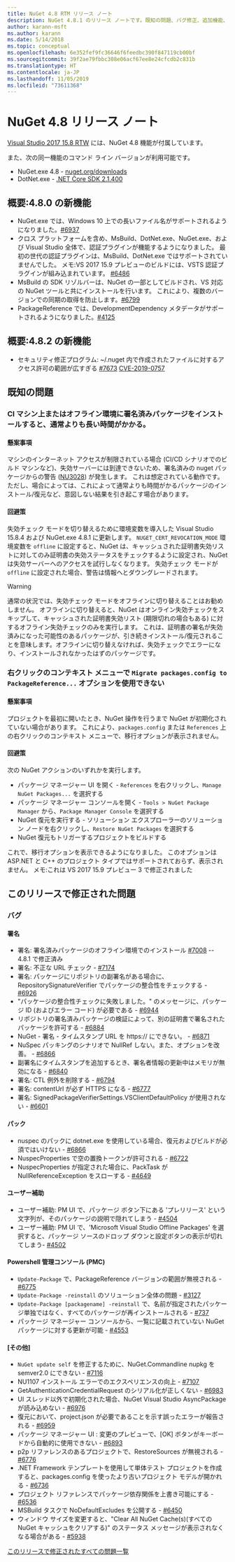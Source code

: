 ```yaml
---
title: NuGet 4.8 RTM リリース ノート
description: NuGet 4.8.1 のリリース ノートです。既知の問題、バグ修正、追加機能、および DCR について示します。
author: karann-msft
ms.author: karann
ms.date: 5/14/2018
ms.topic: conceptual
ms.openlocfilehash: 6e352fef9fc36646f6feedbc390f847119cb00bf
ms.sourcegitcommit: 39f2ae79fbbc308e06acf67ee8e24cfcdb2c831b
ms.translationtype: HT
ms.contentlocale: ja-JP
ms.lasthandoff: 11/05/2019
ms.locfileid: "73611368"
---
```

# <a name="nuget-48-release-notes"></a>NuGet 4.8 リリース ノート

[Visual Studio 2017 15.8 RTW](https://www.visualstudio.com/news/releasenotes/vs2017-relnotes) には、NuGet 4.8 機能が付属しています。


また、次の同一機能のコマンド ライン バージョンが利用可能です。
* NuGet.exe 4.8 - [nuget.org/downloads](https://nuget.org/downloads)
* DotNet.exe - [.NET Core SDK 2.1.400](https://www.microsoft.com/net/download/visual-studio-sdks)


## <a name="summary-whats-new-in-480"></a>概要:4.8.0 の新機能
* NuGet.exe では、Windows 10 上での長いファイル名がサポートされるようになりました。[#6937](https://github.com/NuGet/Home/issues/6937)
* クロス プラットフォームを含め、MsBuild、DotNet.exe、NuGet.exe、および Visual Studio 全体で、認証プラグインが機能するようになりました。 最初の世代の認証プラグインは、MsBuild、DotNet.exe ではサポートされていませんでした。 メモ:VS 2017 15.9 プレビューのビルドには、VSTS 認証プラグインが組み込まれています。 [#6486](https://github.com/NuGet/Home/issues/6486)
* MsBuild の SDK リゾルバーは、NuGet の一部としてビルドされ、VS 対応の NuGet ツールと共にインストールを行います。 これにより、複数のバージョンでの同期の取得を防止します。[#6799](https://github.com/NuGet/Home/issues/6799)
* PackageReference では、DevelopmentDependency メタデータがサポートされるようになりました。[#4125](https://github.com/NuGet/Home/issues/4125)

## <a name="summary-whats-new-in-482"></a>概要:4.8.2 の新機能

* セキュリティ修正プログラム: ~/.nuget 内で作成されたファイルに対するアクセス許可の範囲が広すぎる [#7673](https://github.com/NuGet/Home/issues/7673) [CVE-2019-0757](https://portal.msrc.microsoft.com/en-us/security-guidance/advisory/CVE-2019-0757)

## <a name="known-issues"></a>既知の問題
### <a name="installing-signed-packages-on-a-ci-machine-or-in-an-offline-environment-takes-longer-than-usual"></a>CI マシン上またはオフライン環境に署名済みパッケージをインストールすると、通常よりも長い時間がかかる。

#### <a name="issue"></a>懸案事項
マシンのインターネット アクセスが制限されている場合 (CI/CD シナリオでのビルド マシンなど)、失効サーバーには到達できないため、署名済みの nuget パッケージからの警告 ([NU3028](https://docs.microsoft.com/nuget/reference/errors-and-warnings/nu3028)) が発生します。 これは想定されている動作です。 ただし、場合によっては、これによって通常よりも時間がかるパッケージのインストール/復元など、意図しない結果を引き起こす場合があります。

#### <a name="workaround"></a>回避策
失効チェック モードを切り替えるために環境変数を導入した Visual Studio 15.8.4 および NuGet.exe 4.8.1 に更新します。
`NUGET_CERT_REVOCATION_MODE` 環境変数を `offline` に設定すると、NuGet は、キャッシュされた証明書失効リストに対してのみ証明書の失効ステータスをチェックするように設定され、NuGet は失効サーバーへのアクセスを試行しなくなります。 失効チェック モードが `offline` に設定された場合、警告は情報へとダウングレードされます。

> [!Warning]
> 通常の状況では、失効チェック モードをオフラインに切り替えることはお勧めしません。 オフラインに切り替えると、NuGet はオンライン失効チェックをスキップして、キャッシュされた証明書失効リスト (期限切れの場合もある) に対するオフライン失効チェックのみを実行します。 これは、証明書の署名が失効済みになった可能性のあるパッケージが、引き続きインストール/復元されることを意味します。オフラインに切り替えなければ、失効チェックでエラーになり、インストールされなかったはずのパッケージです。

### <a name="the-migrate-packagesconfig-to-packagereference-option-is-not-available-in-the-right-click-context-menu"></a>右クリックのコンテキスト メニューで `Migrate packages.config to PackageReference...` オプションを使用できない

#### <a name="issue"></a>懸案事項

プロジェクトを最初に開いたとき、NuGet 操作を行うまで NuGet が初期化されていない場合があります。 これにより、`packages.config` または `References` 上の右クリックのコンテキスト メニューで、移行オプションが表示されません。

#### <a name="workaround"></a>回避策

次の NuGet アクションのいずれかを実行します。
* パッケージ マネージャー UI を開く - `References` を右クリックし、`Manage NuGet Packages...` を選択する
* パッケージ マネージャー コンソールを開く - `Tools > NuGet Package Manager` から、`Package Manager Console` を選択する
* NuGet 復元を実行する - ソリューション エクスプローラーのソリューション ノードを右クリックし、`Restore NuGet Packages` を選択する
* NuGet 復元もトリガーするプロジェクトをビルドする

これで、移行オプションを表示できるようになりました。 このオプションは ASP.NET と C++ のプロジェクト タイプではサポートされておらず、表示されません。
メモ:これは VS 2017 15.9 プレビュー 3 で修正されました

## <a name="issues-fixed-in-this-release"></a>このリリースで修正された問題

### <a name="bugs"></a>バグ
#### <a name="signing"></a>署名
* 署名: 署名済みパッケージのオフライン環境でのインストール [#7008](https://github.com/NuGet/Home/issues/7008) -- 4.8.1 で修正済み
* 署名: 不正な URL チェック - [#7174](https://github.com/NuGet/Home/issues/7174)
* 署名: パッケージにリポジトリの副署名がある場合に、RepositorySignatureVerifier でパッケージの整合性をチェックする - [#6926](https://github.com/NuGet/Home/issues/6926)
* "パッケージの整合性チェックに失敗しました。" のメッセージに、パッケージ ID (およびエラー コード) が必要である - [#6944](https://github.com/NuGet/Home/issues/6944)
* リポジトリの署名済みパッケージの検証によって、別の証明書で署名されたパッケージを許可する - [#6884](https://github.com/NuGet/Home/issues/6884)
* NuGet - 署名 - タイムスタンプ URL を https:// にできない。 - [#6871](https://github.com/NuGet/Home/issues/6871)
* NuSpec パッキングのシナリオで NullRef しない。また、オプションを改善。 - [#6866](https://github.com/NuGet/Home/issues/6866)
* 副署名にタイムスタンプを追加するとき、署名者情報の更新中はメモリが無効になる - [#6840](https://github.com/NuGet/Home/issues/6840)
* 署名: CTL 例外を削除する - [#6794](https://github.com/NuGet/Home/issues/6794)
* 署名:  contentUrl が必ず HTTPS になる - [#6777](https://github.com/NuGet/Home/issues/6777)
* 署名: SignedPackageVerifierSettings.VSClientDefaultPolicy が使用されない - [#6601](https://github.com/NuGet/Home/issues/6601)


#### <a name="pack"></a>パック
* nuspec のパックに dotnet.exe を使用している場合、復元およびビルドが必須ではいけない - [#6866](https://github.com/NuGet/Home/issues/6866)
* NuspecProperties で空の置換トークンが許可される  - [#6722](https://github.com/NuGet/Home/issues/6722)
* NuspecProperties が指定された場合に、PackTask が NullReferenceException をスローする - [#4649](https://github.com/NuGet/Home/issues/4649)

#### <a name="accessibility"></a>ユーザー補助
* ユーザー補助: PM UI で、パッケージ ボタン下にある 'プレリリース' という文字列が、そのパッケージの説明で隠れてしまう - [#4504](https://github.com/NuGet/Home/issues/4504)
* ユーザー補助: PM UI で、'Microsoft Visual Studio Offline Packages' を選択すると、パッケージ ソースのドロップ ダウンと設定ボタンの表示が切れてしまう- [#4502](https://github.com/NuGet/Home/issues/4502)

#### <a name="powershell-management-console-pmc"></a>Powershell 管理コンソール (PMC)
* `Update-Package` で、PackageReference バージョンの範囲が無視される - [#6775](https://github.com/NuGet/Home/issues/6775)
* `Update-Package -reinstall` のソリューション全体の問題 - [#3127](https://github.com/NuGet/Home/issues/3127)
* `Update-Package [packagename] -reinstall` で、名前が指定されたパッケージ単独ではなく、すべてのパッケージが再インストールされる - [#737](https://github.com/NuGet/Home/issues/737)
* パッケージ マネージャー コンソールから、一覧に記載されていない NuGet パッケージに対する更新が可能 - [#4553](https://github.com/NuGet/Home/issues/4553)

#### <a name="misc"></a>[その他]
* `NuGet update self` を修正するために、NuGet.Commandline nupkg を semver2.0 にできない - [#7116](https://github.com/NuGet/Home/issues/7116)
* NU1107 インストール エラーでのエクスペリエンスの向上 - [#7107](https://github.com/NuGet/Home/issues/7107)
* GetAuthenticationCredentialRequest のシリアル化が正しくない - [#6983](https://github.com/NuGet/Home/issues/6983)
* UI スレッド以外で初期化された場合、NuGet Visual Studio AsyncPackage が読み込めない - [#6976](https://github.com/NuGet/Home/issues/6976)
* 復元において、project.json が必要であることを示す誤ったエラーが報告される - [#6959](https://github.com/NuGet/Home/issues/6959)
* パッケージ マネージャー UI : 変更のプレビューで、[OK] ボタンがキーボードから自動的に使用できない - [#6893](https://github.com/NuGet/Home/issues/6893)
* p2p リファレンスのあるプロジェクトで、RestoreSources が無視される - [#6776](https://github.com/NuGet/Home/issues/6776)
* .NET Framework テンプレートを使用して単体テスト プロジェクトを作成すると、packages.config を使ったより古いプロジェクト モデルが開かれる - [#6736](https://github.com/NuGet/Home/issues/6736)
* プロジェクト リファレンスでパッケージ依存関係を上書き可能にする - [#6536](https://github.com/NuGet/Home/issues/6536)
* MSBuild タスクで NoDefaultExcludes を公開する - [#6450](https://github.com/NuGet/Home/issues/6450)
* ウィンドウ サイズを変更すると、"Clear All NuGet Cache(s)\(すべての NuGet キャッシュをクリアする\)" のステータス メッセージが表示されなくなる場合がある - [#5938](https://github.com/NuGet/Home/issues/5938)


[このリリースで修正されたすべての問題一覧](https://github.com/NuGet/Home/issues?q=is%3Aissue+is%3Aclosed+milestone%3A%224.8")
